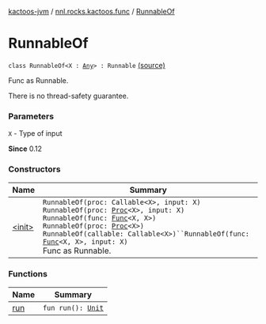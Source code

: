 [kactoos-jvm](../../index.md) / [nnl.rocks.kactoos.func](../index.md) / [RunnableOf](.)

# RunnableOf

`class RunnableOf<X : `[`Any`](https://kotlinlang.org/api/latest/jvm/stdlib/kotlin/-any/index.html)`> : Runnable` [(source)](https://github.com/neonailol/kactoos/blob/master/kactoos-jvm/src/main/kotlin/nnl/rocks/kactoos/func/RunnableOf.kt#L19)

Func as Runnable.

There is no thread-safety guarantee.

### Parameters

`X` - Type of input

**Since**
0.12

### Constructors

| Name | Summary |
|---|---|
| [&lt;init&gt;](-init-.md) | `RunnableOf(proc: Callable<X>, input: X)`<br>`RunnableOf(proc: `[`Proc`](../../nnl.rocks.kactoos/-proc/index.md)`<X>, input: X)`<br>`RunnableOf(func: `[`Func`](../../nnl.rocks.kactoos/-func/index.md)`<X, X>)`<br>`RunnableOf(proc: `[`Proc`](../../nnl.rocks.kactoos/-proc/index.md)`<X>)`<br>`RunnableOf(callable: Callable<X>)``RunnableOf(func: `[`Func`](../../nnl.rocks.kactoos/-func/index.md)`<X, X>, input: X)`<br>Func as Runnable. |

### Functions

| Name | Summary |
|---|---|
| [run](run.md) | `fun run(): `[`Unit`](https://kotlinlang.org/api/latest/jvm/stdlib/kotlin/-unit/index.html) |

